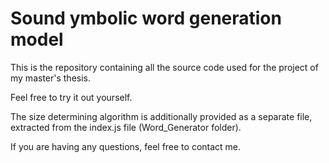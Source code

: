 # Sound ymbolic word generation model

This is the repository containing all the source code used for the project of my master's thesis.

Feel free to try it out yourself.

The size determining algorithm is additionally provided as a separate file, extracted from the index.js file (Word_Generator folder).

If you are having any questions, feel free to contact me.
